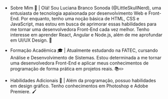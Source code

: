 - Sobre Mim 👋
 | Olá! Sou Luciana Branco Sonoda (@LittleSkullNerd), uma entusiasta de tecnologia apaixonada por desenvolvimento Web e Front-End. Por enquanto, tenho uma noção básica de HTML, CSS e JavaScript, mas estou em busca de aprimorar essas habilidades para me tornar uma desenvolvedora Front-End cada vez melhor. Tenho interesse em aprender React, Angular e Node.js, além de me aprofundar em UI/UX Design. 🚀

- Formação Acadêmica 🎓
 | Atualmente estudando na FATEC, cursando Análise e Desenvolvimento de Sistemas. Estou determinada a me tornar uma desenvolvedora Front-End e aplicar meus conhecimentos de programação de forma prática em projetos reais. 📚✏️

- Habilidades Adicionais 🎨
 | Além da programação, possuo habilidades em design gráfico. Tenho conhecimentos em Photoshop e Adobe Premiere. 🖌️
